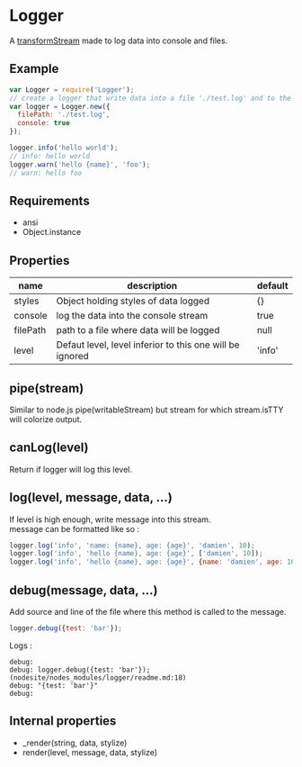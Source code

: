Logger
=============

A [transformStream](http://nodejs.org/api/stream.html#stream_class_stream_transform_1) made to log data into console and files.

## Example

```javascript
var Logger = require('Logger');
// create a logger that write data into a file './test.log' and to the console
var logger = Logger.new({
  filePath: './test.log',
  console: true
});

logger.info('hello world');
// info: hello world
logger.warn('hello {name}', 'foo');
// warn: hello foo
```

## Requirements

- ansi
- Object.instance

## Properties

name | description | default
---- | ----------- | --------------
styles | Object holding styles of data logged | {}
console | log the data into the console stream | true
filePath | path to a file where data will be logged | null
level | Defaut level, level inferior to this one will be ignored | 'info'

## pipe(stream)

Similar to node.js pipe(writableStream) but stream for which stream.isTTY will colorize output.

## canLog(level)

Return if logger will log this level. 

## log(level, message, data, ...)

If level is high enough, write message into this stream.  
message can be formatted like so :

```javascript
logger.log('info', 'name: {name}, age: {age}', 'damien', 10);
logger.log('info', 'hello {name}, age: {age}', ['damien', 10]);
logger.log('info', 'hello {name}, age: {age}', {name: 'damien', age: 10});
```

## debug(message, data, ...)

Add source and line of the file where this method is called to the message.

```javascript
logger.debug({test: 'bar'});
```

Logs :
```
debug:
debug: logger.debug({test: 'bar'}); (nodesite/nodes_modules/logger/readme.md:18)
debug: "{test: 'bar'}"
debug:
```

## Internal properties
- _render(string, data, stylize)
- render(level, message, data, stylize)

